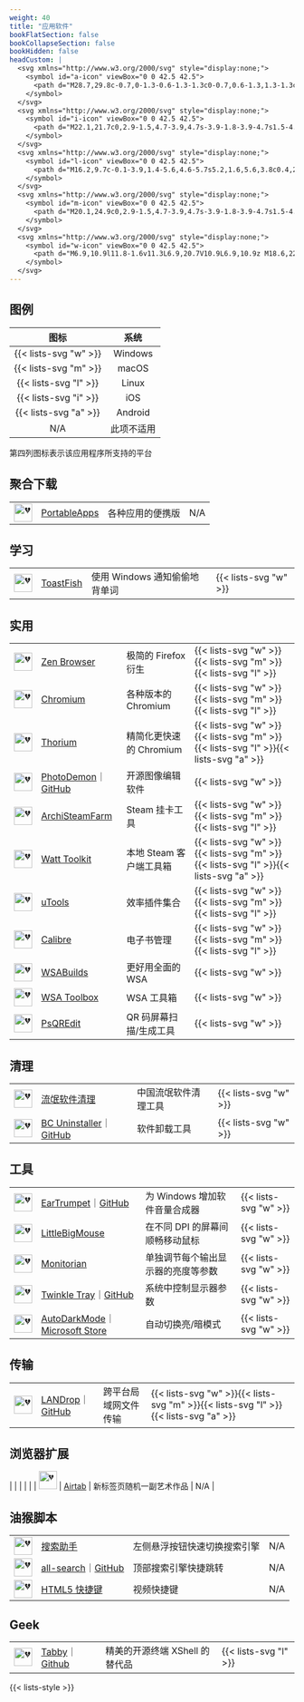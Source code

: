 ```yaml
---
weight: 40
title: "应用软件"
bookFlatSection: false
bookCollapseSection: false
bookHidden: false
headCustom: |
  <svg xmlns="http://www.w3.org/2000/svg" style="display:none;">
    <symbol id="a-icon" viewBox="0 0 42.5 42.5">
      <path d="M28.7,29.8c-0.7,0-1.3-0.6-1.3-1.3c0-0.7,0.6-1.3,1.3-1.3c0.7,0,1.3,0.6,1.3,1.3C30.1,29.2,29.5,29.8,28.7,29.8M13.8,29.8c-0.7,0-1.3-0.6-1.3-1.3c0-0.7,0.6-1.3,1.3-1.3s1.3,0.6,1.3,1.3C15.2,29.2,14.5,29.8,13.8,29.8M29.2,21.6l2.7-4.7c0.2-0.3,0.1-0.6-0.2-0.8c-0.3-0.2-0.6-0.1-0.8,0.2L28.2,21c-2.1-1-4.4-1.5-6.9-1.5S16.5,20,14.4,21l-2.7-4.7c-0.2-0.3-0.5-0.4-0.8-0.2c-0.3,0.2-0.4,0.5-0.2,0.8l2.7,4.7c-4.6,2.5-7.8,7.2-8.3,12.7h32.4C37,28.8,33.8,24.2,29.2,21.6"/>
    </symbol>
  </svg>
  <svg xmlns="http://www.w3.org/2000/svg" style="display:none;">
    <symbol id="i-icon" viewBox="0 0 42.5 42.5">
      <path d="M22.1,21.7c0,2.9-1.5,4.7-3.9,4.7s-3.9-1.8-3.9-4.7s1.5-4.7,3.9-4.7S22.1,18.8,22.1,21.7zM37.3,14.1v14.4c0,1.1,0,2.9-0.6,4.5c-0.3,0.8-1,1.9-2,2.7c-0.6,0.5-1.3,0.9-2.3,1.2s-2.3,0.4-3.9,0.4H14.1c-1.6,0-2.8-0.1-3.9-0.4c-1-0.3-1.7-0.7-2.2-1.2c-1-0.8-1.7-1.9-2.1-2.7c-0.6-1.6-0.6-3.4-0.6-4.5V14.1c0-1.1,0-2.9,0.6-4.5c0.3-0.8,1-1.9,2.1-2.7C8.6,6.4,9.3,6,10.2,5.7c1-0.3,2.3-0.4,3.9-0.4h14.4c1.6,0,2.8,0.1,3.9,0.4c1,0.3,1.7,0.7,2.3,1.2c1,0.8,1.7,1.9,2,2.7C37.2,11.1,37.3,12.9,37.3,14.1zM11.6,27.5v-6.9h-1.4v6.9H11.6zM11.7,18.7c0-0.5-0.4-0.8-0.8-0.8c-0.4,0-0.8,0.4-0.8,0.8c0,0.5,0.4,0.8,0.8,0.8S11.7,19.1,11.7,18.7zM23.6,21.7c0-3.7-2.1-6-5.4-6s-5.4,2.3-5.4,6s2.1,6,5.4,6S23.6,25.4,23.6,21.7zM32.9,24.2c0-1.6-1-2.6-3.4-3.1l-1.3-0.3c-1.6-0.3-2.2-1-2.2-1.9c0-1.2,1.1-1.9,2.6-1.9s2.5,0.8,2.6,2h1.5c-0.1-2-1.7-3.4-4.1-3.4s-4.1,1.4-4.1,3.3c0,1.6,1,2.7,3.3,3.2l1.3,0.3c1.6,0.3,2.3,1,2.3,2c0,1.2-1.1,2-2.7,2c-1.7,0-2.8-0.8-3-2h-1.5c0.1,2,1.8,3.3,4.4,3.3S32.9,26.4,32.9,24.2z"/>
    </symbol>
  </svg>
  <svg xmlns="http://www.w3.org/2000/svg" style="display:none;">
    <symbol id="l-icon" viewBox="0 0 42.5 42.5">
      <path d="M16.2,9.7c-0.1-3.9,1.4-5.6,4.6-5.7s5.2,1.6,5.6,3.8c0.4,2.2,0.2,5.1,1,6.6s1.3,2.7,2.7,4.4c1.4,1.7,2.2,3.5,2.6,5.6c0.4,2.1,0.6,3.1-0.4,4.2c-1,1.1-2.9,2.9-4.3,0.9c-0.7-1-0.8-2.3,0.4-2.5c0.7-0.2,1.3-0.1,1.8,0.2c0.6,0.3,0.7,0.2,0-0.3s-0.8,0-0.6-0.8c0.2-0.8,0.5-2.3-0.1-3.8c-0.3-0.7-1.3-2.7-2.2-3.2c-0.1,0-0.3-0.1-0.2,0.1c0.2,0.3,1.6,2.3,2,3.5c0.4,1.3,0.5,2.5,0.3,3.2c-0.2,0.8-0.6,1.1-1,1.1s-0.8,0.2-0.8-0.8s0.1-2.6-0.4-3.9s-1.2-2.2-1.4-2.7c-0.1-0.5-0.5-2-1.1-2.9c-0.7-0.8-1-1.4-0.6-2.3c0.3-0.9,0.1-1.2-0.6-1.4s-1.6-0.5-1.8-1c-0.2-0.5-0.1-1.4,0.4-1.6c0.5-0.2,1.4,0.1,1.4,0.7c0,0.7-0.3,1-0.2,1.2c0.1,0.1,0.5,0.4,0.8,0.1c0.2-0.3,0.3-1.1,0.1-1.8C24,9.9,23.9,9.3,23,9.2c-0.8-0.2-1.2-0.1-1.6,0.4s-0.6,1.4-0.5,2s-0.1,0.3-0.5,0.2c-0.4,0-0.3-0.1-0.7,0c-0.4,0-0.3-0.2-0.3-0.7c0-0.4-0.1-1.3-0.7-1.7C18,8.8,17,9.2,17,10.6s0.5,2.1,0.8,1.6s0.1-0.3-0.1-0.5c-0.3-0.2-0.5-1.2-0.2-1.5s0.7-0.3,0.9-0.1c0.2,0.2,0.5,0.8,0.5,1.1c-0.1,0.4-0.1,0.4-0.5,0.7s-0.5,0.5-1,0.8c-0.4,0.3-0.6,1-0.3,1.1c0.3,0.2,0.4,0.1,0.7,0.6c0.3,0.4,0.8,0.6,2,0.4c1.2-0.2,1.7-0.5,2.6-0.8c0.7-0.2,0.4-0.2,0.7-0.5c0.2-0.3,0.6,0.1,0.3,0.3c-0.3,0.2-1.1,0.5-1.7,0.7s-1.2,0.8-2.4,0.7c-1.2-0.1-0.4,0-0.8-0.1c-0.4,0-0.5,0-0.1,0.3s0.4,0.4,0.7,0.5c0.3,0.1,0.8,0.1,1.4-0.1c0.5-0.2,1.9-0.8,2.4-1.1c0.4-0.3,0.8,0.1,0.3,0.4c-0.4,0.3-0.6,0.2-1,0.5s-1.2,0.7-1.6,1.2c-0.5,0.5-0.6,0.5-1.2,0.5s-1-0.6-1.2-0.9c-0.3-0.3-0.2-0.5-0.5-0.8s-0.3-0.3-0.4,0.1s-0.5,1.3-0.9,2c-0.4,0.6-0.4,1.4-0.3,2s-0.1,0.6-0.5,1.2s-1.2,2.5-1.3,3.1s-0.3,1.8-0.2,2.6c0.1,0.7-0.1,0.9-0.7,0.4c-0.5-0.5-0.7-1-0.7-1.8c0-0.6,0.1-1,0.2-1.3c0.1-0.2,0-0.4-0.2-0.1c-0.4,0.6-0.4,1.7-0.3,2c0.1,0.4,0.1,1,1.1,1.9s2.3,2.1,3.5,3c1.2,0.8,1.6,1.9-0.1,2.6c1.1,1.4,1.6,2.2,1.2,3.1c1-0.5,0.6-1.8,0.1-2.2c-0.5-0.3-0.2-0.6,0.2-0.3c0.4,0.3,0.5,0.8,2.1,0.7c1.6,0,3.3-0.2,4.2-1.6c0.9-1.4,1.1-0.2,0.9,0.6s-0.8,2.6,0.1,2.5c0.1-1.1,0.4-2,0.4-3.1c0-1.2,0.1-1.7,0-3.4C26,28.1,26.7,28,27.4,28c0.7,0,0.5,0.5,0,0.4c-0.5,0-0.9,0.1-1,1.3c0,1.2,0,1.1,0.2,2.1c0.2,1.1,0.2,1.4,0.1,2.6c-0.2,1.2-0.3,1.8,0.5,2.5s2,0.5,2.6,0.1c0.6-0.5,1.8-1.5,2.8-1.9c1-0.3,2.1-0.6,2.7-1.2c0.6-0.6,0.4-1-0.2-1.3c-0.6-0.3-1.2-0.2-1.6-0.7c-0.5-0.5-0.7-1.7-0.5-2.3c0.2-0.6,0.4-0.3,0.4,0.1s0,0.8,0.5,1.4c0.4,0.5,0.8,0.8,1.5,1.2s1.1,1.1,0.3,1.7c-0.9,0.6-1.4,0.9-2.1,1.2c-0.7,0.3-1.9,1-2.6,1.7s-1.1,1.4-2.5,1.4S26.4,38,26,37.1c-0.3-0.6-0.4-0.5-1.1-0.5s-2.9-0.1-4.6,0c-1.7,0-2.3,0.3-3.1,0.9c-0.8,0.6-1.1,1.1-2.5,0.6c-1.5-0.5-2.2-1-4.4-1.5c-2.2-0.4-1-0.2-2.3-0.5s-1.2-0.9-1.1-1.4c0.2-0.5,0.6-1.3,0.2-2.4c-0.4-1.1-0.2-2.2,0.8-2.2s2,0.2,2.4-1.1c0.4-1.3,0.5-0.3,0.4,0.1c-0.1,0.3-0.2,1.3-1.1,1.4c-0.9,0.1-1.1-0.1-1.6-0.1s-0.8,0.4-0.5,1s0.6,1.3,0.6,1.8C8,33.7,8,33.9,7.6,34.5C7.2,35,7.3,35.3,8,35.4c0.7,0.2,2,0.5,3.2,0.8s1.3,0.3,3.4,0.8s2.7-0.4,2.9-1.6c0.2-1.2-0.6-2.3-1.4-3.4c-0.7-1.1-1.6-2.4-2.5-3.6c-1-1.2-1.6-1.3-2-1c-0.5,0.3-0.6,0.2-0.6-0.5s-0.1-1.1,0.5-2.1c0.5-1,1-2,1.6-3.7c0.6-1.6,1.1-2,2.1-3.4s0.5-0.9,1.2-1.8c0.7-1,0.5-0.8,0.4-2.3C16.3,12.5,16.2,11.7,16.2,9.7L16.2,9.7zM13.4,21.4c0.1,0.2,0.4-0.2,0.6-0.4c0.2-0.2,0.3-0.4,0.2-0.7c0-0.1-0.2-0.1-0.3,0s-0.1,0.4-0.2,0.5C13.6,21.1,13.3,21.2,13.4,21.4L13.4,21.4zM25.8,15.4c0.3,0.3,0.5,0.5,0.7,0.1s0.2-0.5-0.2-0.7c-0.4-0.2-0.6-0.3-0.8-0.5c-0.2-0.2-0.3,0.2-0.1,0.5C25.5,15.2,25.6,15.3,25.8,15.4L25.8,15.4zM19.3,11.8c-0.2,0-0.5,0-0.6,0.1s0,0.2,0.1,0.3S19,12.1,19,12c0,0,0-0.1,0.1-0.1C19.1,11.9,19.2,11.9,19.3,11.8C19.4,11.9,19.3,11.8,19.3,11.8L19.3,11.8zM20.3,11.9c0.1,0.1,0.2,0.1,0.4,0.2c0.1,0,0.2,0.1,0.3,0c0.1-0.3-0.3-0.2-0.5-0.2C20.4,11.8,20.3,11.8,20.3,11.9L20.3,11.9zM22.4,10.5c0.2,0,0.5,0.4,0.5,0.8c0,0.1,0.2,0.1,0.2,0c0.1-0.2,0-0.3,0-0.5s-0.2-0.3-0.4-0.4c-0.1-0.1-0.2-0.1-0.4-0.1C22.3,10.3,22.2,10.5,22.4,10.5L22.4,10.5zM18.1,10.4c-0.2,0-0.1,0.2-0.1,0.3c0.2,0.1,0.3,0.5,0.3,0.7c0,0.1,0.1,0.1,0.2,0c0.1-0.2,0-0.4-0.1-0.7C18.4,10.6,18.3,10.4,18.1,10.4C18.2,10.3,18.2,10.4,18.1,10.4L18.1,10.4zM23.6,6c-0.2-0.1-0.5-0.2-0.5,0C23,6.2,23,6.4,23,6.6c0,0.1-0.1,0.1-0.1,0.2c-0.1,0.1-0.1,0.2,0,0.2c0.2,0.2,0.5-0.2,0.7-0.3c0.2-0.1,0.4,0,0.6-0.1c0.1,0,0.1-0.1,0-0.2C24,6.2,23.8,6.1,23.6,6z"/>
    </symbol>
  </svg>
  <svg xmlns="http://www.w3.org/2000/svg" style="display:none;">
    <symbol id="m-icon" viewBox="0 0 42.5 42.5">
      <path d="M20.1,24.9c0,2.9-1.5,4.7-3.9,4.7s-3.9-1.8-3.9-4.7s1.5-4.7,3.9-4.7S20.1,22,20.1,24.9zM23.4,14.8l-1,0.1c-0.6,0-0.9,0.3-0.9,0.6c0,0.4,0.3,0.6,0.8,0.6c0.6,0,1.1-0.4,1.1-1V14.8z M38.3,21.3c0,9.5-7.5,17-17,17s-17-7.5-17-17s7.5-17,17-17S38.3,11.8,38.3,21.3z M25.2,14.6c0,1.4,0.8,2.2,2,2.2c1,0,1.7-0.6,1.8-1.4h-0.8c-0.1,0.5-0.5,0.7-1,0.7c-0.7,0-1.1-0.6-1.1-1.5s0.4-1.5,1.1-1.5c0.6,0,0.9,0.3,1,0.7H29c-0.1-0.8-0.8-1.4-1.8-1.4C26,12.4,25.2,13.2,25.2,14.6z M13.8,12.5v4.2h0.8v-2.6c0-0.5,0.4-1,0.9-1s0.8,0.3,0.8,0.8v2.8h0.8V14c0-0.5,0.4-0.9,0.9-0.9s0.8,0.3,0.8,0.9v2.7h0.8v-2.9c0-0.9-0.5-1.4-1.4-1.4c-0.6,0-1.1,0.3-1.3,0.8H17c-0.2-0.5-0.6-0.8-1.2-0.8c-0.6,0-1,0.3-1.2,0.8h-0.1v-0.7L13.8,12.5zM21.5,24.9c0-3.7-2.1-6-5.4-6s-5.4,2.3-5.4,6s2.1,6,5.4,6S21.5,28.6,21.5,24.9z M22.1,16.8c0.6,0,1-0.2,1.3-0.7h0.1v0.6h0.8v-2.9c0-0.9-0.6-1.4-1.7-1.4c-1,0-1.6,0.5-1.7,1.2h0.8c0.1-0.3,0.4-0.5,0.9-0.5c0.6,0,0.9,0.3,0.9,0.7v0.4l-1.1,0.1c-1,0.1-1.6,0.5-1.6,1.3C20.6,16.3,21.2,16.8,22.1,16.8z M31.2,27.4c0-1.7-1-2.6-3.4-3.1L26.6,24c-1.6-0.3-2.2-1-2.2-1.9c0-1.2,1.1-1.9,2.6-1.9s2.5,0.8,2.6,2.1H31c-0.1-2-1.7-3.4-4.1-3.4s-4.1,1.4-4.1,3.3c0,1.7,1,2.7,3.3,3.2l1.3,0.3c1.6,0.3,2.3,1,2.3,2c0,1.1-1.1,2-2.7,2c-1.7,0-2.8-0.8-3-2h-1.5c0.1,2,1.8,3.3,4.4,3.3C29.5,30.9,31.2,29.5,31.2,27.4z"/>
    </symbol>
  </svg>
  <svg xmlns="http://www.w3.org/2000/svg" style="display:none;">
    <symbol id="w-icon" viewBox="0 0 42.5 42.5">
      <path d="M6.9,10.9l11.8-1.6v11.3L6.9,20.7V10.9L6.9,10.9z M18.6,22v11.4L6.9,31.7v-9.8L18.6,22L18.6,22z M20.1,9.1l15.6-2.3v13.7l-15.6,0.1V9.1L20.1,9.1z M35.6,22.1v13.6L20,33.5L20,22L35.6,22.1z"/>
    </symbol>
  </svg>
---
```




## 图例

| 图标 | 系统 |
| :----: | :----: |
| {{< lists-svg "w" >}} | Windows |
| {{< lists-svg "m" >}} | macOS |
| {{< lists-svg "l" >}} | Linux |
| {{< lists-svg "i" >}} | iOS |
| {{< lists-svg "a" >}} | Android |
| N/A | 此项不适用 |

第四列图标表示该应用程序所支持的平台

## 聚合下载

|  |  |  |  |
| :----: | ---- | ---- | ---- |
| <img loading="lazy" width="32px" alt="💔" src="https://favicon.im/portableapps.com"> | [PortableApps](https://portableapps.com/) | 各种应用的便携版 | N/A |

## 学习

|  |  |  |  |
| :----: | ---- | ---- | ---- |
| <img loading="lazy" width="32px" alt="💔" src="https://favicon.im/pages.github.com"> | [ToastFish](https://github.com/Uahh/ToastFish) | 使用 Windows 通知偷偷地背单词 | {{< lists-svg "w" >}} |

## 实用

|  |  |  |  |
| :----: | ---- | ---- | ---- |
| <img loading="lazy" width="32px" alt="💔" src="https://favicon.im/zen-browser.app"> | [Zen Browser](https://zen-browser.app/) | 极简的 Firefox 衍生 | {{< lists-svg "w" >}}{{< lists-svg "m" >}}{{< lists-svg "l" >}} |
| <img loading="lazy" width="32px" alt="💔" src="https://favicon.im/chromium.woolyss.com"> | [Chromium](https://chromium.woolyss.com/) | 各种版本的 Chromium | {{< lists-svg "w" >}}{{< lists-svg "m" >}}{{< lists-svg "l" >}} |
| <img loading="lazy" width="32px" alt="💔" src="https://favicon.im/thorium.rocks"> | [Thorium](https://thorium.rocks/) | 精简化更快速的 Chromium | {{< lists-svg "w" >}}{{< lists-svg "m" >}}{{< lists-svg "l" >}}{{< lists-svg "a" >}} |
| <img loading="lazy" width="32px" alt="💔" src="https://favicon.im/photodemon.org"> | [PhotoDemon](https://photodemon.org/)<span class="oldline">｜</span>[GitHub](https://github.com/tannerhelland/PhotoDemon) | 开源图像编辑软件 | {{< lists-svg "w" >}} |
| <img loading="lazy" width="32px" alt="💔" src="https://favicon.im/github.com"> | [ArchiSteamFarm](https://github.com/JustArchiNET/ArchiSteamFarm/) | Steam 挂卡工具 | {{< lists-svg "w" >}}{{< lists-svg "m" >}}{{< lists-svg "l" >}} |
| <img loading="lazy" width="32px" alt="💔" src="https://favicon.im/steampp.net"> | [Watt Toolkit](https://steampp.net/) | 本地 Steam 客户端工具箱 | {{< lists-svg "w" >}}{{< lists-svg "m" >}}{{< lists-svg "l" >}}{{< lists-svg "a" >}} |
| <img loading="lazy" width="32px" alt="💔" src="https://favicon.im/u.tools"> | [uTools](https://u.tools/) | 效率插件集合 | {{< lists-svg "w" >}}{{< lists-svg "m" >}}{{< lists-svg "l" >}} |
| <img loading="lazy" width="32px" alt="💔" src="https://favicon.im/calibre-ebook.com"> | [Calibre](https://calibre-ebook.com/) | 电子书管理 | {{< lists-svg "w" >}}{{< lists-svg "m" >}}{{< lists-svg "l" >}} |
| <img loading="lazy" width="32px" alt="💔" src="https://favicon.im/github.com"> | [WSABuilds](https://github.com/MustardChef/WSABuilds) | 更好用全面的 WSA | {{< lists-svg "w" >}} |
| <img loading="lazy" width="32px" alt="💔" src="https://favicon.im/apps.microsoft.com"> | [WSA Toolbox](https://apps.microsoft.com/store/detail/9ppsp2mkvtgt) | WSA 工具箱 | {{< lists-svg "w" >}} |
| <img loading="lazy" width="32px" alt="💔" src="https://favicon.im/www.psytec.co.jp"> | [PsQREdit](https://www.psytec.co.jp/docomo.html) | QR 码屏幕扫描/生成工具 | {{< lists-svg "w" >}} |

## 清理

|  |  |  |  |
| :----: | ---- | ---- | ---- |
| <img loading="lazy" width="32px" alt="💔" src="https://favicon.im/www.lanzou.com"> | [流氓软件清理](https://free.lanzoux.com/b0cpu1guf) | 中国流氓软件清理工具 | {{< lists-svg "w" >}} |
| <img loading="lazy" width="32px" alt="💔" src="https://favicon.im/www.bcuninstaller.com"> | [BC Uninstaller](https://www.bcuninstaller.com/)<span class="oldline">｜</span>[GitHub](https://github.com/Klocman/Bulk-Crap-Uninstaller) | 软件卸载工具 | {{< lists-svg "w" >}} |

## 工具

|  |  |  |  |
| :----: | ---- | ---- | ---- |
| <img loading="lazy" width="32px" alt="💔" src="https://favicon.im/github.com"> | [EarTrumpet](https://eartrumpet.app/)<span class="oldline">｜</span>[GitHub](https://github.com/File-New-Project/EarTrumpet) | 为 Windows 增加软件音量合成器 | {{< lists-svg "w" >}} |
| <img loading="lazy" width="32px" alt="💔" src="https://favicon.im/github.com"> | [LittleBigMouse](https://github.com/mgth/LittleBigMouse) | 在不同 DPI 的屏幕间顺畅移动鼠标 | {{< lists-svg "w" >}} |
| <img loading="lazy" width="32px" alt="💔" src="https://favicon.im/github.com"> | [Monitorian](https://github.com/emoacht/Monitorian) | 单独调节每个输出显示器的亮度等参数 | {{< lists-svg "w" >}} |
| <img loading="lazy" width="32px" alt="💔" src="https://favicon.im/twinkletray.com"> | [Twinkle Tray](https://twinkletray.com/)<span class="oldline">｜</span>[GitHub](https://github.com/xanderfrangos/twinkle-tray) | 系统中控制显示器参数 | {{< lists-svg "w" >}} |
| <img loading="lazy" width="32px" alt="💔" src="https://favicon.im/github.com"> | [AutoDarkMode](https://github.com/AutoDarkMode/Windows-Auto-Night-Mode)<span class="oldline">｜</span>[Microsoft Store](https://apps.microsoft.com/store/detail/auto-dark-mode/XP8JK4HZBVF435) | 自动切换亮/暗模式 | {{< lists-svg "w" >}} |

## 传输

|  |  |  |  |
| :----: | ---- | ---- | ---- |
| <img loading="lazy" width="32px" alt="💔" src="https://favicon.im/landrop.app"> | [LANDrop](https://landrop.app/)<span class="oldline">｜</span>[GitHub](https://github.com/LANDrop/LANDrop) | 跨平台局域网文件传输 | {{< lists-svg "w" >}}{{< lists-svg "m" >}}{{< lists-svg "l" >}}{{< lists-svg "a" >}} |

## 浏览器扩展

|  |  |  |  |
| <img loading="lazy" width="32px" alt="💔" src="https://favicon.im/github.com"> | [Airtab](https://github.com/get-artab/artab) | 新标签页随机一副艺术作品 | N/A |

## 油猴脚本

|  |  |  |  |
| :----: | ---- | ---- | ---- |
| <img loading="lazy" width="32px" alt="💔" src="https://favicon.im/greasyfork.org"> | [搜索助手](https://greasyfork.org/en/scripts/456311-%E6%90%9C%E7%B4%A2%E5%8A%A9%E6%89%8B) | 左侧悬浮按钮快速切换搜索引擎 | N/A |
| <img loading="lazy" width="32px" alt="💔" src="https://favicon.im/greasyfork.org"> | [all-search](https://greasyfork.org/en/scripts/397993-all-search-%E5%85%A8%E6%90%9C-%E6%90%9C%E7%B4%A2%E5%BC%95%E6%93%8E%E5%BF%AB%E6%8D%B7%E8%B7%B9%E8%BD%AC-%E6%94%AF%E6%8C%81%E4%BB%BB%E6%84%8F%E7%BD%91%E7%AB%99%E5%B1%95%E7%A4%BA)<span class="oldline">｜</span>[GitHub](https://github.com/all-search/all-search) | 顶部搜索引擎快捷跳转 | N/A |
| <img loading="lazy" width="32px" alt="💔" src="https://favicon.im/greasyfork.org"> | [HTML5 快捷键](https://greasyfork.org/en/scripts/487825-html5%E5%BF%AB%E9%80%9F%E9%8D%B5hotkeys) | 视频快捷键 | N/A |

## Geek

|  |  |  |  |
| :----: | ---- | ---- | ---- |
| <img loading="lazy" width="32px" alt="💔" src="https://favicon.im/tabby.sh"> | [Tabby](https://tabby.sh/)<span class="oldline">｜</span>[Github](https://github.com/Eugeny/tabby/) | 精美的开源终端 XShell 的替代品 | {{< lists-svg "l" >}} |

{{< lists-style >}}